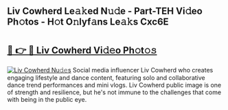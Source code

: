 ## Liv Cowherd Le𝚊𝚔ed N𝚞𝚍e - Part-TEH Vi𝚍eo Ph𝚘tos - H𝚘t O𝚗lyf𝚊ns Le𝚊𝚔s Cxc6E

# <h2><a href="http://hf5xigx.feru.top/?c=Liv+Cowherd">🔗 👉 🔴 Liv Cowherd Vi𝚍𝚎o Ph𝚘t𝚘𝚜</a></h2>

[![Liv Cowherd Nu𝚍𝚎s](https://i.imgur.com/0TWrTi3.gif)](http://hf5xigx.feru.top/?c=Liv+Cowherd)
Social media influencer Liv Cowherd who creates engaging lifestyle and dance content, featuring solo and collaborative dance trend performances and mini vlogs. Liv Cowherd public image is one of strength and resilience, but he's not immune to the challenges that come with being in the public eye. 
